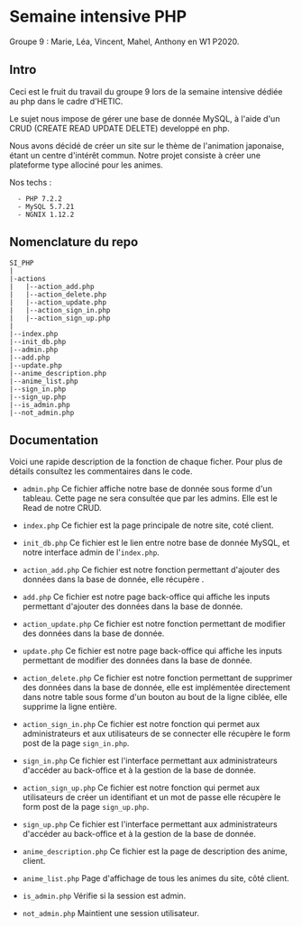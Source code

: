# Semaine intensive PHP
  Groupe 9 : Marie, Léa, Vincent, Mahel, Anthony en W1 P2020.


## Intro

  Ceci est le fruit du travail du groupe 9 lors de la semaine intensive dédiée au php dans le cadre d'HETIC.

  Le sujet nous impose de gérer une base de donnée MySQL, à l'aide d'un CRUD (CREATE READ UPDATE DELETE) developpé en php.

  Nous avons décidé de créer un site sur le thème de l'animation japonaise, étant un centre d'intérêt commun. Notre projet consiste à créer une plateforme type allociné pour les animes.

  Nos techs :
  
      - PHP 7.2.2
      - MySQL 5.7.21
      - NGNIX 1.12.2


## Nomenclature du repo

  ```
  SI_PHP
  |
  |-actions
  |   |--action_add.php
  |   |--action_delete.php
  |   |--action_update.php
  |   |--action_sign_in.php
  |   |--action_sign_up.php
  |   
  |--index.php
  |--init_db.php
  |--admin.php
  |--add.php
  |--update.php
  |--anime_description.php
  |--anime_list.php
  |--sign_in.php
  |--sign_up.php
  |--is_admin.php
  |--not_admin.php
  ```


## Documentation

  Voici une rapide description de la fonction de chaque ficher. Pour plus de détails consultez les commentaires dans le code.

  - ```admin.php```
      Ce fichier affiche notre base de donnée sous forme d'un tableau. Cette page ne sera consultée que par les admins. Elle est le Read de notre CRUD.
      
  - ```index.php```
      Ce fichier est la page principale de notre site, coté client.
      
  - ```init_db.php```
      Ce fichier est le lien entre notre base de donnée MySQL, et notre interface admin de l'```index.php```.

  - ```action_add.php```
      Ce fichier est notre fonction permettant d'ajouter des données dans la base de donnée, elle récupère .

  - ```add.php```
      Ce fichier est notre page back-office qui affiche les inputs permettant d'ajouter des données dans la base de donnée.

  - ```action_update.php```
      Ce fichier est notre fonction permettant de modifier des données dans la base de donnée.
      
  - ```update.php```
      Ce fichier est notre page back-office qui affiche les inputs permettant de modifier des données dans la base de donnée.
   
  - ```action_delete.php```
      Ce fichier est notre fonction permettant de supprimer des données dans la base de donnée, elle est implémentée directement dans notre table sous forme d'un bouton au bout de la ligne ciblée, elle supprime la ligne entière.
      
  - ```action_sign_in.php```
      Ce fichier est notre fonction qui permet aux administrateurs et aux utilisateurs de se connecter elle récupère le form post de la page ```sign_in.php```.
      
  - ```sign_in.php```
      Ce fichier est l'interface permettant aux administrateurs d'accéder au back-office et à la gestion de la base de donnée.
      
  - ```action_sign_up.php```
      Ce fichier est notre fonction qui permet aux utilisateurs de créer un identifiant et un mot de passe elle récupère le form post de la page ```sign_up.php```.
        
  - ```sign_up.php```
      Ce fichier est l'interface permettant aux administrateurs d'accéder au back-office et à la gestion de la base de donnée.
      
  - ```anime_description.php```
      Ce fichier est la page de description des anime, client.
      
  - ```anime_list.php```
      Page d'affichage de tous les animes du site, côté client.
      
  - ```is_admin.php```
      Vérifie si la session est admin.
        
  - ```not_admin.php```
      Maintient une session utilisateur.